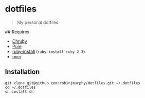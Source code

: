 # dotfiles

> My personal dotfiles

## Requires

* [Chruby](https://github.com/postmodern/chruby)
* [Pure](https://github.com/sindresorhus/pure)
* [ruby-install](https://github.com/postmodern/ruby-install) (`ruby-install ruby 2.3`)
* [nvm](https://github.com/creationix/nvm)

## Installation

```
git clone git@github.com:robinjmurphy/dotfiles.git ~/.dotfiles
cd ~/.dotfiles
sh install.sh
```
